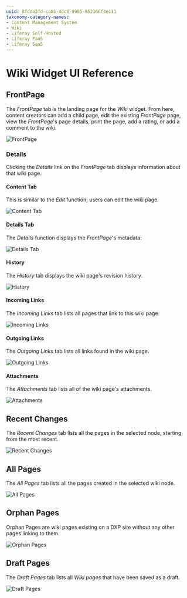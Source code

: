 ```yaml
---
uuid: 8fdda3fd-ca81-4dc8-9955-952166f4e111
taxonomy-category-names:
- Content Management System
- Wiki
- Liferay Self-Hosted
- Liferay PaaS
- Liferay SaaS
---
```

# Wiki Widget UI Reference

## FrontPage

The _FrontPage_ tab is the landing page for the _Wiki_ widget. From here, content creators can add a child page, edit the existing _FrontPage_ page, view the _FrontPage_'s page details, print the page, add a rating, or add a comment to the wiki.

![FrontPage](./wiki-widget-ui-reference/images/01.png)

### Details

Clicking the _Details_ link on the _FrontPage_ tab displays information about that wiki page.

#### Content Tab

This is similar to the _Edit_ function; users can edit the wiki page.

![Content Tab](./wiki-widget-ui-reference/images/11.png)

#### Details Tab

The _Details_ function displays the _FrontPage_'s metadata:

![Details Tab](./wiki-widget-ui-reference/images/06.png)

#### History

The _History_ tab displays the wiki page's revision history.

![History](./wiki-widget-ui-reference/images/07.png)

#### Incoming Links

The _Incoming Links_ tab lists all pages that link to this wiki page.

![Incoming Links](./wiki-widget-ui-reference/images/08.png)

#### Outgoing Links

The _Outgoing Links_ tab lists all links found in the wiki page.

![Outgoing Links](./wiki-widget-ui-reference/images/09.png)

#### Attachments

The _Attachments_ tab lists all of the wiki page's attachments.

![Attachments](./wiki-widget-ui-reference/images/10.png)

## Recent Changes

The _Recent Changes_ tab lists all the pages in the selected node, starting from the most recent.

![Recent Changes](./wiki-widget-ui-reference/images/02.png)

## All Pages

The _All Pages_ tab lists all the pages created in the selected wiki node.

![All Pages](./wiki-widget-ui-reference/images/03.png)

## Orphan Pages

Orphan Pages are wiki pages existing on a DXP site without any other pages linking to them.

![Orphan Pages](./wiki-widget-ui-reference/images/04.png)

## Draft Pages

The _Draft Pages_ tab lists all _Wiki pages_ that have been saved as a draft.

![Draft Pages](./wiki-widget-ui-reference/images/05.png)
